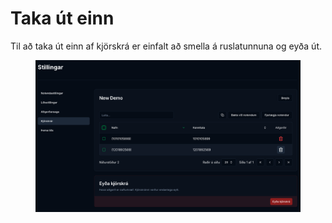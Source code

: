 # Taka út einn

Til að taka út einn af kjörskrá er einfalt að smella á ruslatunnuna og eyða út.&#x20;

<figure><img src="../.gitbook/assets/Screenshot 2025-06-03 at 17.50.19.png" alt=""><figcaption></figcaption></figure>
